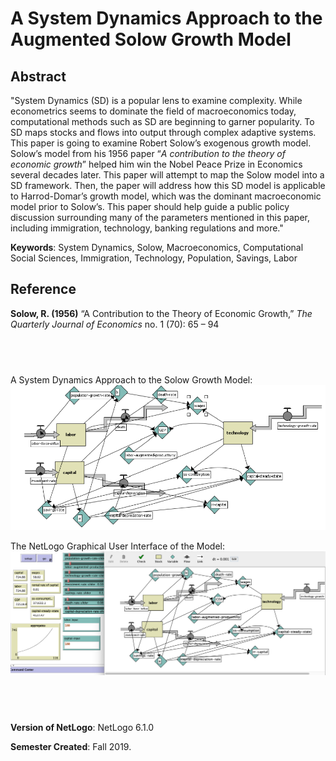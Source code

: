 # A System Dynamics Approach to the Augmented Solow Growth Model


## Abstract 
"System Dynamics (SD) is a popular lens to examine complexity. While econometrics seems to dominate the field of macroeconomics today, computational methods such as SD are beginning to garner popularity. To SD maps stocks and flows into output through complex adaptive systems. This paper is going to examine Robert Solow’s exogenous growth model. Solow’s model from his 1956 paper “*A contribution to the theory of economic growth*” helped him win the Nobel Peace Prize in Economics several decades later. This paper will attempt to map the Solow model into a SD framework. Then, the paper will address how this SD model is applicable to Harrod-Domar’s growth model, which was the dominant macroeconomic model prior to Solow’s. This paper should help guide a public policy discussion surrounding many of the parameters mentioned in this paper, including immigration, technology, banking regulations and more." 

**Keywords**: System Dynamics, Solow, Macroeconomics, Computational Social Sciences, Immigration, Technology, Population, Savings, Labor 

## Reference
**Solow, R. (1956)** “A Contribution to the Theory of Economic Growth,” *The Quarterly Journal of Economics* no. 1 (70): 65 – 94

## &nbsp;
A System Dynamics Approach to the Solow Growth Model:
![Solow Growth Model](SolowSD.png)

The NetLogo Graphical User Interface of the Model: 
![The NetLogo Graphical User Interface](GUI.png)

## &nbsp;

**Version of NetLogo**: NetLogo 6.1.0

**Semester Created**: Fall 2019.

